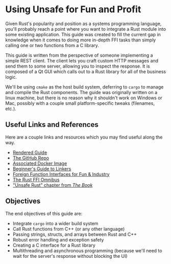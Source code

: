 # Using Unsafe for Fun and Profit

Given Rust's popularity and position as a systems programming language,
you'll probably reach a point where you want to integrate a Rust module into
some existing application. This guide was created to fill the current gap in
knowledge when it comes to doing more in-depth FFI tasks than simply calling
one or two functions from a C library.

This guide is written from the perspective of someone implementing a simple REST
client. The client lets you craft custom HTTP messages and send them to some 
server, allowing you to inspect the response. It is composed of a Qt GUI which
calls out to a Rust library for all of the business logic.

We'll be using `cmake` as the host build system, deferring to `cargo` to
manage and compile the Rust components. The guide was originally written on a 
linux machine, but there is no reason why it shouldn't work on Windows or Mac, 
possibly with a couple small platform-specific tweaks (filenames, etc.).


## Useful Links and References

Here are a couple links and resources which you may find useful along the way. 

- [Rendered Guide](https://michael-f-bryan.github.io/rust-ffi-guide/)
- [The GitHub Repo](https://github.com/Michael-F-Bryan/rust-ffi-guide)
- [Associated Docker Image](https://hub.docker.com/r/michaelfbryan/ffi-guide/)
- [Beginner's Guide to Linkers](http://www.lurklurk.org/linkers/linkers.html)
- [Foreign Function Interfaces for Fun & Industry](https://spin.atomicobject.com/2013/02/15/ffi-foreign-function-interfaces/)
- [The Rust FFI Omnibus](http://jakegoulding.com/rust-ffi-omnibus/)
- ["Unsafe Rust" chapter from *The Book*](https://doc.rust-lang.org/book/second-edition/ch19-01-unsafe-rust.html)


## Objectives

The end objectives of this guide are:

- Integrate `cargo` into a wider build system
- Call Rust functions from C++ (or any other language)
- Passing strings, structs, and arrays between Rust and C++
- Robust error handling and exception safety
- Creating a C interface for a Rust library
- Multithreading and asynchronous programming (because we'll need to wait for
  the server's response without blocking the UI)